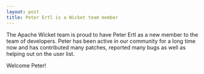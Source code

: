 ```yaml
---
layout: post
title: Peter Ertl is a Wicket team member
---
```


The Apache Wicket team is proud to have Peter Ertl as a new member to the team
of developers. Peter has been active in our community for a long time now and
has contributed many patches, reported many bugs as well as helping out on the
user list.

Welcome Peter!
